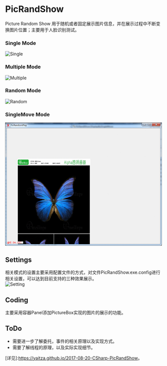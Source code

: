 # PicRandShow
Picture Random Show 用于随机或者固定展示图片信息，并在展示过程中不断变换图片位置；主要用于人脸识别测试。

### Single Mode
![Single](/Resource/Single.gif)

### Multiple Mode
![Multiple](/Resource/Multiple.gif)

### Random Mode
![Random](/Resource/Random.gif)

### SingleMove Mode
![Random](/Resource/SingleMove.gif)

## Settings
相关模式的设置主要采用配置文件的方式，对文件PicRandShow.exe.config进行相关设置，可以达到目前支持的三种效果展示。  
![Setting](/Resource/Setting.png)

## Coding
主要采用容器Panel添加PictureBox实现的图片的展示的功能。

## ToDo
- 需要进一步了解委托，事件的相关原理以及实现方式。
- 需要了解线程的原理，以及实际实现细节。

[详见]:<https://yaitza.github.io/2017-08-20-CSharp-PicRandShow>。
